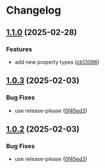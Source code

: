 # Changelog

## [1.1.0](https://github.com/cprecioso/pkpass/compare/schema-runtime-v1.0.3...schema-runtime-v1.1.0) (2025-02-28)


### Features

* add new property types ([cb13086](https://github.com/cprecioso/pkpass/commit/cb130865567c334f76997823c28c9fee1acf0157))

## [1.0.3](https://github.com/cprecioso/pkpass/compare/schema-runtime-v1.0.2...schema-runtime-v1.0.3) (2025-02-03)


### Bug Fixes

* use release-please ([0f45ed3](https://github.com/cprecioso/pkpass/commit/0f45ed3ba801f39be440d1586376ed31a3405f7f))

## [1.0.2](https://github.com/cprecioso/pkpass/compare/schema-runtime-v1.0.1...schema-runtime-v1.0.2) (2025-02-03)


### Bug Fixes

* use release-please ([0f45ed3](https://github.com/cprecioso/pkpass/commit/0f45ed3ba801f39be440d1586376ed31a3405f7f))
